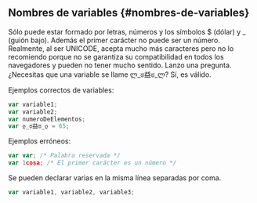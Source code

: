 ## Nombres de variables {#nombres-de-variables}

Sólo puede estar formado por letras, números y los símbolos $ (dólar) y _ (guión bajo). Además el primer carácter no puede ser un número. Realmente, al ser UNICODE, acepta mucho más caracteres pero no lo recomiendo porque no se garantiza su compatibilidad en todos los navegadores y pueden no tener mucho sentido. Lanzo una pregunta. ¿Necesitas que una variable se llame  ლ_ಠ益ಠ_ლ? Sí, es válido.

Ejemplos correctos de variables:

```ts
var variable1;
var variable2;
var numeroDeElementos;
var ლ_ಠ益ಠ_ლ = 65;
```

Ejemplos erróneos:

```ts
var var; /* Palabra reservada */
var 1cosa; /* El primer carácter es un número */
```

Se pueden declarar varias en la misma línea separadas por coma.

```ts
var variable1, variable2, variable3;
```